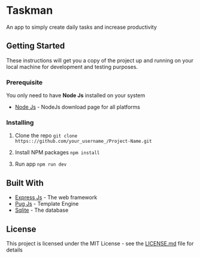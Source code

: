 # Taskman

An app to simply create daily tasks and increase productivity

## Getting Started

These instructions will get you a copy of the project up and running on your local machine for development and testing purposes.

### Prerequisite

You only need to have **Node Js** installed on your system

- [Node Js](https://nodejs.org/en/download/) - NodeJs download page for all platforms

### Installing

1. Clone the repo
   `git clone https:://github.com/your_username_/Project-Name.git`

2. Install NPM packages
   `npm install`

3. Run app
   `npm run dev`

## Built With

- [Express Js](https://expressjs.com/) - The web framework
- [Pug Js](https://pugjs.org/api/getting-started.html) - Template Engine
- [Sqlite](https://www.sqlite.org/index.html) - The database

## License

This project is licensed under the MIT License - see the [LICENSE.md](https://github.com/iambenbright/taskman/blob/master/LICENSE.md) file for details
